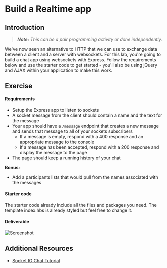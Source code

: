 # Build a Realtime app

## Introduction

> ***Note:*** _This can be a pair programming activity or done independently._

We've now seen an alternative to HTTP that we can use to exchange data between a client and a server with websockets.  For this lab, you're going to build a chat app using websockets with Express.  Follow the requirements below and use the starter code to get started - you'll also be using jQuery and AJAX within your application to make this work.

## Exercise

#### Requirements

- Setup the Express app to listen to sockets
- A socket message from the client should contain a name and the text for the message
- Your app should have a `/message` endpoint that creates a new message and sends that message to all of your sockets subscribers
  - If a message is empty, respond with a 400 response and an appropriate message to the console
  - If a message has been accepted, respond with a 200 response and display the message to the page
- The page should keep a running history of your chat

**Bonus:**
- Add a participants lists that would pull from the names associated with the messages

#### Starter code

The starter code already include all the files and packages you need. The template index.hbs is already styled but feel free to change it.

#### Deliverable



![Screenshot](http://s21.postimg.org/5k2hri1h3/Screen_Shot_2015_08_12_at_18_44_28.png)

## Additional Resources

- [Socket IO Chat Tutorial](http://socket.io/get-started/chat/)
